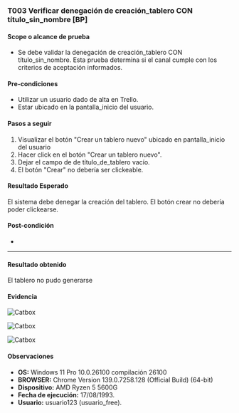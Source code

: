 ### T003 Verificar denegación de creación_tablero CON título_sin_nombre [BP]  

#### Scope o alcance de prueba
* Se debe validar la denegación de creación_tablero CON título_sin_nombre. Esta prueba determina si el canal cumple con los criterios de aceptación informados.
#### Pre-condiciones
* Utilizar un usuario dado de alta en Trello.
* Estar ubicado en la pantalla_inicio del usuario.
#### Pasos a seguir

1. Visualizar el botón "Crear un tablero nuevo" ubicado en pantalla_inicio del usuario
2. Hacer click en el botón "Crear un tablero nuevo".
3. Dejar el campo de de título_de_tablero vacío.
4. El botón "Crear" no debería ser clickeable.
#### Resultado Esperado
El sistema debe denegar la creación del tablero.
El botón crear no debería poder clickearse.
#### Post-condición
-
-----
#### Resultado obtenido
El tablero no pudo generarse
#### Evidencia

![Catbox](https://files.catbox.moe/aw1nts.png)

![Catbox](https://files.catbox.moe/v9dcwr.png)

![Catbox](https://files.catbox.moe/vj0cvg.png)

#### Observaciones

* **OS:** Windows 11 Pro 10.0.26100 compilación 26100
* **BROWSER:** Chrome Version 139.0.7258.128 (Official Build) (64-bit)
* **Dispositivo:** AMD Ryzen 5 5600G
* **Fecha de ejecución:** 17/08/1993.
* **Usuario:** usuario123 (usuario_free).